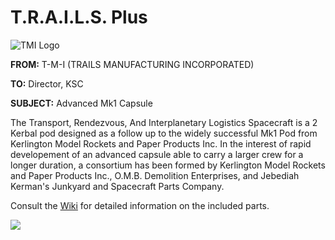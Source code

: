 # T.R.A.I.L.S. Plus
![TMI Logo](http://i.imgur.com/Y7iDsEr.png)

**FROM:** T-M-I (TRAILS MANUFACTURING INCORPORATED)

**TO:** Director, KSC

**SUBJECT:** Advanced Mk1 Capsule

The Transport, Rendezvous, And Interplanetary Logistics Spacecraft is a 2 Kerbal pod designed as a follow up 
to the widely successful Mk1 Pod from Kerlington Model Rockets and Paper Products Inc. In the interest of 
rapid developement of an advanced capsule able to carry a larger crew for a longer duration, a consortium has 
been formed by Kerlington Model Rockets and Paper Products Inc., O.M.B. Demolition Enterprises, and Jebediah 
Kerman's Junkyard and Spacecraft Parts Company.

Consult the [Wiki](https://github.com/TedThompson/T.R.A.I.L.S./wiki) for detailed information on the included parts.

![](http://i.imgur.com/aNOb2Ry.jpg)
